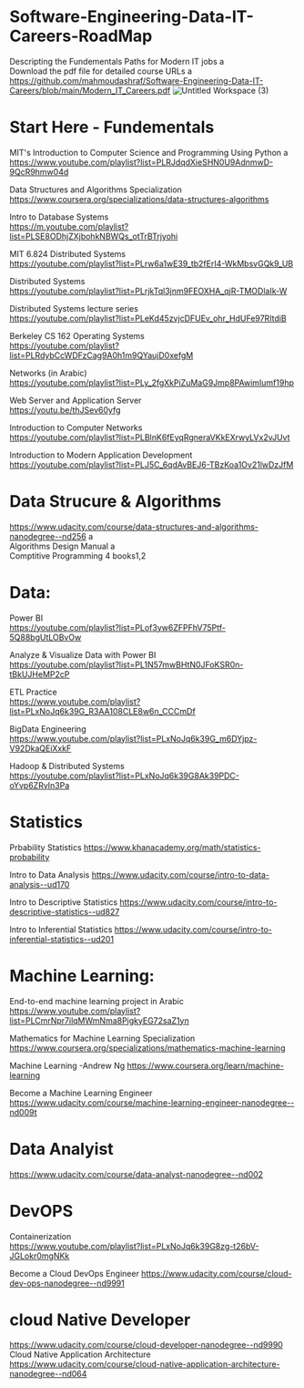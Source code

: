 # Software-Engineering-Data-IT-Careers-RoadMap
Descripting the Fundementals Paths for Modern IT jobs a\
Download the pdf file for detailed course URLs a\
https://github.com/mahmoudashraf/Software-Engineering-Data-IT-Careers/blob/main/Modern_IT_Careers.pdf
![Untitled Workspace (3)](https://user-images.githubusercontent.com/4873795/135936566-b9ff3305-1147-44cc-a81b-ac57c57e235b.jpg)


# Start Here - Fundementals
MIT's Introduction to Computer Science and Programming Using Python  a\
https://www.youtube.com/playlist?list=PLRJdqdXieSHN0U9AdnmwD-9QcR9hmw04d  

Data Structures and Algorithms Specialization
https://www.coursera.org/specializations/data-structures-algorithms

Intro to Database Systems  
https://m.youtube.com/playlist?list=PLSE8ODhjZXjbohkNBWQs_otTrBTrjyohi  

MIT 6.824 Distributed Systems  
https://youtube.com/playlist?list=PLrw6a1wE39_tb2fErI4-WkMbsvGQk9_UB  

Distributed Systems  
https://youtube.com/playlist?list=PLrjkTql3jnm9FEOXHA_qjR-TMODlaIk-W  

Distributed Systems lecture series  
https://youtube.com/playlist?list=PLeKd45zvjcDFUEv_ohr_HdUFe97RItdiB  

Berkeley CS 162 Operating Systems  
https://youtube.com/playlist?list=PLRdybCcWDFzCag9A0h1m9QYaujD0xefgM  

Networks (in Arabic)  
https://youtube.com/playlist?list=PLy_2fgXkPiZuMaG9Jmp8PAwimIumf19hp  

Web Server and Application Server  
https://youtu.be/thJSev60yfg  

Introduction to Computer Networks  
https://youtube.com/playlist?list=PLBlnK6fEyqRgneraVKkEXrwyLVx2vJUvt  
 
Introduction to Modern Application Development  
https://youtube.com/playlist?list=PLJ5C_6qdAvBEJ6-TBzKoa1Ov21lwDzJfM  


# Data Strucure & Algorithms
https://www.udacity.com/course/data-structures-and-algorithms-nanodegree--nd256 a\
Algorithms Design Manual a\
Comptitive Programming 4 books1,2


# Data:
Power BI  
https://youtube.com/playlist?list=PLof3yw6ZFPFhV75Ptf-5Q88bgUtLOBvOw  

Analyze & Visualize Data with Power BI  
https://youtube.com/playlist?list=PL1N57mwBHtN0JFoKSR0n-tBkUJHeMP2cP  

ETL Practice  
https://www.youtube.com/playlist?list=PLxNoJq6k39G_R3AA108CLE8w6n_CCCmDf  

BigData Engineering  
https://www.youtube.com/playlist?list=PLxNoJq6k39G_m6DYjpz-V92DkaQEiXxkF  

Hadoop & Distributed Systems  
https://youtube.com/playlist?list=PLxNoJq6k39G8Ak39PDC-oYvp6ZRvIn3Pa  


# Statistics
Prbability Statistics
https://www.khanacademy.org/math/statistics-probability

Intro to Data Analysis
https://www.udacity.com/course/intro-to-data-analysis--ud170

Intro to Descriptive Statistics
https://www.udacity.com/course/intro-to-descriptive-statistics--ud827

Intro to Inferential Statistics
https://www.udacity.com/course/intro-to-inferential-statistics--ud201


# Machine Learning:
End-to-end machine learning project in Arabic
https://www.youtube.com/playlist?list=PLCmrNpr7ilqMWmNma8PjgkyEG72saZ1yn

Mathematics for Machine Learning Specialization
https://www.coursera.org/specializations/mathematics-machine-learning

Machine Learning -Andrew Ng
https://www.coursera.org/learn/machine-learning

Become a Machine Learning Engineer
https://www.udacity.com/course/machine-learning-engineer-nanodegree--nd009t

# Data Analyist 
https://www.udacity.com/course/data-analyst-nanodegree--nd002

# DevOPS
Containerization  
https://www.youtube.com/playlist?list=PLxNoJq6k39G8zg-t26bV-JGLokr0mgNKk 

Become a Cloud DevOps Engineer
https://www.udacity.com/course/cloud-dev-ops-nanodegree--nd9991



# cloud Native Developer
https://www.udacity.com/course/cloud-developer-nanodegree--nd9990
Cloud Native Application Architecture
https://www.udacity.com/course/cloud-native-application-architecture-nanodegree--nd064
